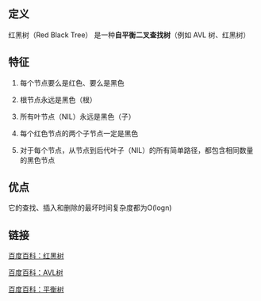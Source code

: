 ## 定义
红黑树（Red Black Tree） 是一种**自平衡二叉查找树**（例如 AVL 树、红黑树）

## 特征
1. 每个节点要么是红色、要么是黑色

2. 根节点永远是黑色（根）

3. 所有叶节点（NIL）永远是黑色（子）

4. 每个红色节点的两个子节点一定是黑色

5. 对于每个节点，从节点到后代叶子（NIL）的所有简单路径，都包含相同数量的黑色节点

## 优点
它的查找、插入和删除的最坏时间复杂度都为O(logn)

## 链接

[百度百科：红黑树](https://baike.baidu.com/item/%E7%BA%A2%E9%BB%91%E6%A0%91)

[百度百科：AVL树](https://baike.baidu.com/item/AVL%E6%A0%91)

[百度百科：平衡树](https://baike.baidu.com/item/%E5%B9%B3%E8%A1%A1%E6%A0%91?fromtitle=%E5%B9%B3%E8%A1%A1%E4%BA%8C%E5%8F%89%E6%A0%91&fromid=10421057)